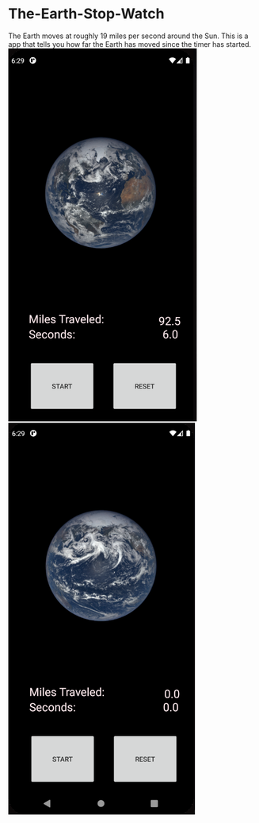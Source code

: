 # The-Earth-Stop-Watch
The Earth moves at roughly 19 miles per second around the Sun. This is a app that tells you how far the Earth has moved since the timer has started.
![alt text](https://raw.githubusercontent.com/spowellcode/The-Earth-Stop-Watch/master/screenshot.PNG)
![alt text](https://raw.githubusercontent.com/spowellcode/The-Earth-Stop-Watch/master/Capture2.PNG)
